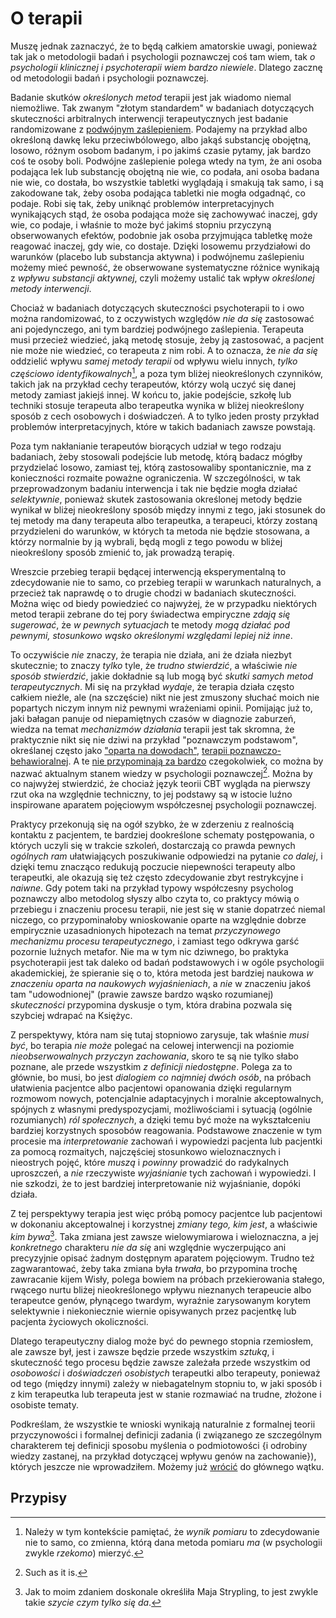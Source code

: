 # O terapii

Muszę jednak zaznaczyć, że to będą całkiem amatorskie uwagi, ponieważ tak jak o metodologii badań i
psychologii poznawczej coś tam wiem, tak *o psychologii klinicznej i psychoterapii wiem bardzo
niewiele*. Dlatego zacznę od metodologii badań i psychologii poznawczej.

Badanie skutków *określonych metod* terapii jest jak wiadomo niemal niemożliwe. Tak zwanym "złotym
standardem" w badaniach dotyczących skuteczności arbitralnych interwencji terapeutycznych jest
badanie randomizowane z [podwójnym
zaślepieniem]([zaślepienia](https://en.wikipedia.org/wiki/Blinded_experiment)). Podajemy na przykład
albo określoną dawkę leku przeciwbólowego, albo jakąś substancję obojętną, losowo, różnym osobom
badanym, i po jakimś czasie pytamy, jak bardzo coś te osoby boli. Podwójne zaślepienie polega wtedy
na tym, że ani osoba podająca lek lub substancję obojętną nie wie, co podała, ani osoba badana nie
wie, co dostała, bo wszystkie tabletki wyglądają i smakują tak samo, i są zakodowane tak, żeby osoba
podająca tabletki nie mogła odgadnąć, co podaje. Robi się tak, żeby uniknąć problemów
interpretacyjnych wynikających stąd, że osoba podająca może się zachowywać inaczej, gdy wie, co
podaje, i właśnie to może być jakimś stopniu przyczyną obserwowanych efektów, podobnie jak osoba
przyjmująca tabletkę może reagować inaczej, gdy wie, co dostaje. Dzięki losowemu przydziałowi do
warunków (placebo lub substancja aktywna) i podwójnemu zaślepieniu możemy mieć pewność, że
obserwowane systematyczne różnice wynikają z *wpływu substancji aktywnej*, czyli możemy ustalić tak
wpływ *określonej metody interwencji*.

Chociaż w badaniach dotyczących skuteczności psychoterapii to i owo można randomizować, to z
oczywistych względów *nie da się* zastosować ani pojedynczego, ani tym bardziej podwójnego
zaślepienia. Terapeuta musi przecież wiedzieć, jaką metodę stosuje, żeby ją zastosować, a pacjent
nie może nie wiedzieć, co terapeuta z nim robi. A to oznacza, że *nie da się* oddzielić wpływu
*samej metody terapii* od wpływu wielu innych, *tylko częściowo identyfikowalnych*[^3], a poza tym
bliżej nieokreślonych czynników, takich jak na przykład cechy terapeutów, którzy wolą uczyć się
danej metody zamiast jakiejś innej. W końcu to, jakie podejście, szkołę lub techniki stosuje
terapeuta albo terapeutka wynika w bliżej nieokreślony sposób z cech osobowych i doświadczeń. A to
tylko jeden prosty przykład problemów interpretacyjnych, które w takich badaniach zawsze powstają.

Poza tym nakłanianie terapeutów biorących udział w tego rodzaju badaniach, żeby stosowali podejście
lub metodę, którą badacz mógłby przydzielać losowo, zamiast tej, którą zastosowaliby spontanicznie,
ma z konieczności rozmaite poważne ograniczenia. W szczególności, w tak przeprowadzonym badaniu
interwencja i tak nie będzie mogła działać *selektywnie*, ponieważ skutek zastosowania określonej
metody będzie wynikał w bliżej nieokreślony sposób między innymi z tego, jaki stosunek do tej metody
ma dany terapeuta albo terapeutka, a terapeuci, którzy zostaną przydzieleni do warunków, w których
ta metoda nie będzie stosowana, a którzy normalnie by ją wybrali, będą mogli z tego powodu w bliżej
nieokreślony sposób zmienić to, jak prowadzą terapię.

Wreszcie przebieg terapii będącej interwencją eksperymentalną to zdecydowanie nie to samo, co
przebieg terapii w warunkach naturalnych, a przecież tak naprawdę o to drugie chodzi w badaniach
skuteczności. Można więc od biedy powiedzieć co najwyżej, że w przypadku niektórych metod terapii
zebrane do tej pory świadectwa empiryczne *zdają się sugerować*, że *w pewnych sytuacjach* te metody
*mogą działać pod pewnymi, stosunkowo wąsko określonymi względami lepiej niż inne*.

To oczywiście *nie* znaczy, że terapia nie działa, ani że działa niezbyt skutecznie; to znaczy
*tylko* tyle, że *trudno stwierdzić*, a właściwie *nie sposób stwierdzić*, jakie dokładnie są lub
mogą być *skutki samych metod terapeutycznych*. Mi się na przykład *wydaje*, że terapia działa
często całkiem nieźle, ale (na szczęście) nikt nie jest zmuszony słuchać moich nie popartych niczym
innym niż pewnymi wrażeniami opinii. Pomijając już to, jaki bałagan panuje od niepamiętnych czasów w
diagnozie zaburzeń, wiedza na temat *mechanizmów działania* terapii jest tak skromna, że praktycznie
nikt się nie dziwi na przykład "poznawczym podstawom", określanej często jako ["oparta na
dowodach"](https://www.apa.org/practice/resources/evidence), [terapii
poznawczo-behawioralnej](https://pl.wikipedia.org/wiki/Psychoterapia_poznawczo-behawioralna). A te
[nie przypominają za
bardzo](https://www.annualreviews.org/content/journals/10.1146/annurev-clinpsy-032813-153734)
czegokolwiek, co można by nazwać aktualnym stanem wiedzy w psychologii poznawczej[^2]. Można by co
najwyżej stwierdzić, że chociaż język teorii CBT wygląda na pierwszy rzut oka na względnie
techniczny, to jej podstawy są w istocie luźno inspirowane aparatem pojęciowym współczesnej
psychologii poznawczej.

Praktycy przekonują się na ogół szybko, że w zderzeniu z realnością kontaktu z pacjentem, te
bardziej dookreślone schematy postępowania, o których uczyli się w trakcie szkoleń, dostarczają co
prawda pewnych *ogólnych ram* ułatwiających poszukiwanie odpowiedzi na pytanie *co dalej*, i dzięki
temu znacząco redukują poczucie niepewności terapeuty albo terapeutki, ale okazują się też często
zdecydowanie zbyt restrykcyjne i *naiwne*. Gdy potem taki na przykład typowy współczesny psycholog
poznawczy albo metodolog słyszy albo czyta to, co praktycy mówią o przebiegu i znaczeniu procesu
terapii, nie jest się w stanie dopatrzeć niemal niczego, co przypominałoby wnioskowanie oparte na
względnie dobrze empirycznie uzasadnionych hipotezach na temat *przyczynowego mechanizmu procesu
terapeutycznego*, i zamiast tego odkrywa garść pozornie luźnych metafor. Nie ma w tym nic dziwnego,
bo praktyka psychoterapii jest tak daleko od badań podstawowych i w ogóle psychologii akademickiej,
że spieranie się o to, która metoda jest bardziej naukowa *w znaczeniu oparta na naukowych
wyjaśnieniach*, a *nie* w znaczeniu jakoś tam "udowodnionej" (prawie zawsze bardzo wąsko rozumianej)
*skuteczności* przypomina dyskusje o tym, która drabina pozwala się szybciej wdrapać na Księżyc.

Z perspektywy, która nam się tutaj stopniowo zarysuje, tak właśnie *musi być*, bo terapia *nie może*
polegać na celowej interwencji na poziomie *nieobserwowalnych przyczyn zachowania*, skoro te są nie
tylko słabo poznane, ale przede wszystkim *z definicji niedostępne*. Polega za to głównie, bo musi,
bo jest *dialogiem co najmniej dwóch osób*, na próbach ułatwienia pacjentce albo pacjentowi
opanowania dzięki regularnym rozmowom nowych, potencjalnie adaptacyjnych i moralnie akceptowalnych,
spójnych z własnymi predyspozycjami, możliwościami i sytuacją (ogólnie rozumianych) *ról
społecznych*, a dzięki temu być może na wykształceniu bardziej korzystnych sposobów reagowania.
Podstawowe znaczenie w tym procesie ma *interpretowanie* zachowań i wypowiedzi pacjenta lub
pacjentki za pomocą rozmaitych, najczęściej stosunkowo wieloznacznych i nieostrych pojęć, które
*muszą* i *powinny* prowadzić do radykalnych uproszczeń, a *nie* rzeczywiste *wyjaśnianie* tych
zachowań i wypowiedzi. I nie szkodzi, że to jest bardziej interpretowanie niż wyjaśnianie, dopóki
działa.

Z tej perspektywy terapia jest więc próbą pomocy pacjentce lub pacjentowi w dokonaniu akceptowalnej
i korzystnej *zmiany tego, kim jest*, a właściwie *kim bywa*[^1]. Taka zmiana jest zawsze
wielowymiarowa i wieloznaczna, a jej *konkretnego* charakteru *nie da się* ani względnie
wyczerpująco ani precyzyjnie opisać żadnym dostępnym aparatem pojęciowym. Trudno też zagwarantować,
żeby taka zmiana była *trwała*, bo przypomina trochę zawracanie kijem Wisły, polega bowiem na
próbach przekierowania stałego, rwącego nurtu bliżej nieokreślonego wpływu nieznanych terapeucie
albo terapeutce genów, płynącego twardym, wyraźnie zarysowanym korytem selektywnie i niekoniecznie
wiernie opisywanych przez pacjentkę lub pacjenta życiowych okoliczności.

Dlatego terapeutyczny dialog może być do pewnego stopnia rzemiosłem, ale zawsze był, jest i zawsze
będzie przede wszystkim *sztuką*, i skuteczność tego procesu będzie zawsze zależała przede wszystkim
od *osobowości* i *doświadczeń osobistych* terapeutki albo terapeuty, ponieważ od tego (między
innymi) zależy w niebagatelnym stopniu to, w jaki sposób i z kim terapeutka lub terapeuta jest w
stanie rozmawiać na trudne, złożone i osobiste tematy.

Podkreślam, że wszystkie te wnioski wynikają naturalnie z formalnej teorii przyczynowości i
formalnej definicji zadania (i związanego ze szczególnym charakterem tej definicji sposobu myślenia
o podmiotowości \{i odrobiny wiedzy zastanej, na przykład dotyczącej wpływu genów na zachowanie\}),
których jeszcze nie wprowadziłem. Możemy już
[wrócić](https://github.com/boryspaulewicz/matematyka_dla_psychologow/blob/main/rozdzialy/R03__.md#albo-tak)
do głównego wątku.

## Przypisy

[^1]: Jak to moim zdaniem doskonale określiła Maja Strypling, to jest zwykle takie *szycie czym
    tylko się da*.

[^2]: Such as it is.

[^3]: Należy w tym kontekście pamiętać, że *wynik pomiaru* to zdecydowanie nie to samo, co zmienna,
    którą dana metoda pomiaru *ma* (w psychologii zwykle *rzekomo*) mierzyć.
